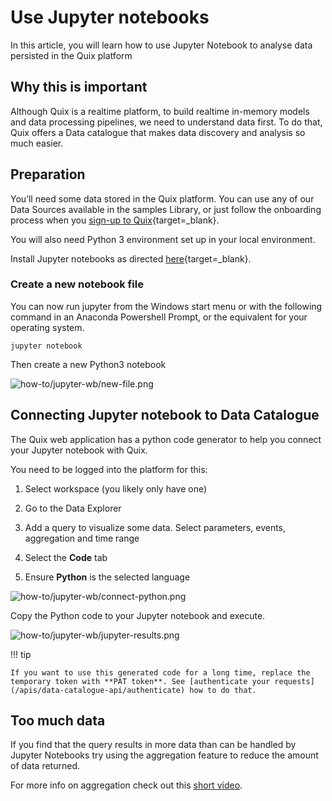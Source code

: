 # Use Jupyter notebooks

In this article, you will learn how to use Jupyter Notebook to analyse
data persisted in the Quix platform

## Why this is important

Although Quix is a realtime platform, to build realtime in-memory models
and data processing pipelines, we need to understand data first. To do
that, Quix offers a Data catalogue that makes data discovery and
analysis so much easier.

## Preparation

You’ll need some data stored in the Quix platform. You can use any of
our Data Sources available in the samples Library, or just follow the
onboarding process when you [sign-up to
Quix](https://portal.platform.quix.ai/self-sign-up?xlink=docs){target=_blank}.

You will also need Python 3 environment set up in your local
environment.

Install Jupyter notebooks as directed [here](https://docs.jupyter.org/en/latest/install/notebook-classic.html){target=_blank}.

### Create a new notebook file

You can now run jupyter from the Windows start menu or with the following command in an Anaconda Powershell Prompt, or the equivalent for your operating system.

``` shell
jupyter notebook
```

Then create a new Python3 notebook

![how-to/jupyter-wb/new-file.png](/platform/images/how-to/jupyter-wb/new-file.png)

## Connecting Jupyter notebook to Data Catalogue

The Quix web application has a python code generator to help you connect your Jupyter notebook with Quix.

You need to be logged into the platform for this:

1.  Select workspace (you likely only have one)

2.  Go to the Data Explorer

3.  Add a query to visualize some data. Select parameters, events, aggregation and time range

4.  Select the **Code** tab

5.  Ensure **Python** is the selected language

![how-to/jupyter-wb/connect-python.png](/platform/images/how-to/jupyter-wb/connect-python.png)

Copy the Python code to your Jupyter notebook and execute.

![how-to/jupyter-wb/jupyter-results.png](/platform/images/how-to/jupyter-wb/jupyter-results.png)

!!! tip

	If you want to use this generated code for a long time, replace the temporary token with **PAT token**. See [authenticate your requests](/apis/data-catalogue-api/authenticate) how to do that.

## Too much data

If you find that the query results in more data than can be handled by
Jupyter Notebooks try using the aggregation feature to reduce the amount
of data returned.

For more info on aggregation check out this [short
video](https://youtu.be/fnEPnIunyxA).
